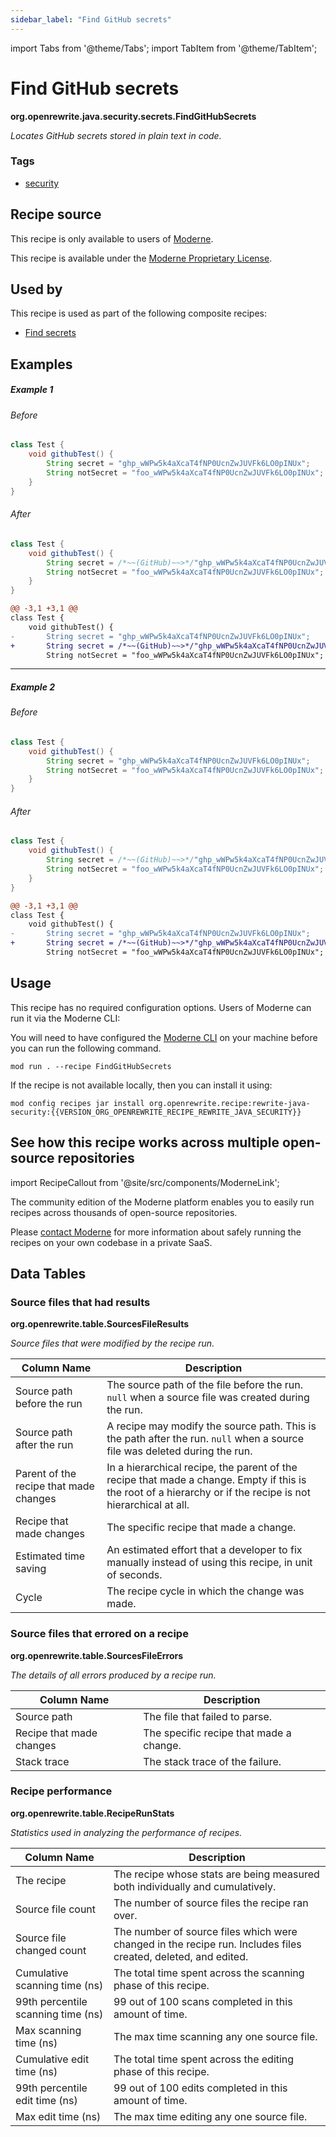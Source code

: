 ```yaml
---
sidebar_label: "Find GitHub secrets"
---
```


import Tabs from '@theme/Tabs';
import TabItem from '@theme/TabItem';

# Find GitHub secrets

**org.openrewrite.java.security.secrets.FindGitHubSecrets**

_Locates GitHub secrets stored in plain text in code._

### Tags

* [security](/reference/recipes-by-tag#security)

## Recipe source

This recipe is only available to users of [Moderne](https://docs.moderne.io/).


This recipe is available under the [Moderne Proprietary License](https://docs.moderne.io/licensing/overview).


## Used by

This recipe is used as part of the following composite recipes:

* [Find secrets](/recipes/java/security/secrets/findsecrets.md)

## Examples
##### Example 1


<Tabs groupId="beforeAfter">
<TabItem value="java" label="java">


###### Before
```java
class Test {
    void githubTest() {
        String secret = "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";
        String notSecret = "foo_wWPw5k4aXcaT4fNP0UcnZwJUVFk6LO0pINUx";
    }
}
```

###### After
```java
class Test {
    void githubTest() {
        String secret = /*~~(GitHub)~~>*/"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";
        String notSecret = "foo_wWPw5k4aXcaT4fNP0UcnZwJUVFk6LO0pINUx";
    }
}
```

</TabItem>
<TabItem value="diff" label="Diff" >

```diff
@@ -3,1 +3,1 @@
class Test {
    void githubTest() {
-       String secret = "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";
+       String secret = /*~~(GitHub)~~>*/"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";
        String notSecret = "foo_wWPw5k4aXcaT4fNP0UcnZwJUVFk6LO0pINUx";
```
</TabItem>
</Tabs>

---

##### Example 2


<Tabs groupId="beforeAfter">
<TabItem value="java" label="java">


###### Before
```java
class Test {
    void githubTest() {
        String secret = "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";
        String notSecret = "foo_wWPw5k4aXcaT4fNP0UcnZwJUVFk6LO0pINUx";
    }
}
```

###### After
```java
class Test {
    void githubTest() {
        String secret = /*~~(GitHub)~~>*/"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";
        String notSecret = "foo_wWPw5k4aXcaT4fNP0UcnZwJUVFk6LO0pINUx";
    }
}
```

</TabItem>
<TabItem value="diff" label="Diff" >

```diff
@@ -3,1 +3,1 @@
class Test {
    void githubTest() {
-       String secret = "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";
+       String secret = /*~~(GitHub)~~>*/"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";
        String notSecret = "foo_wWPw5k4aXcaT4fNP0UcnZwJUVFk6LO0pINUx";
```
</TabItem>
</Tabs>


## Usage

This recipe has no required configuration options. Users of Moderne can run it via the Moderne CLI:
<Tabs groupId="projectType">


<TabItem value="moderne-cli" label="Moderne CLI">

You will need to have configured the [Moderne CLI](https://docs.moderne.io/user-documentation/moderne-cli/getting-started/cli-intro) on your machine before you can run the following command.

```shell title="shell"
mod run . --recipe FindGitHubSecrets
```

If the recipe is not available locally, then you can install it using:
```shell
mod config recipes jar install org.openrewrite.recipe:rewrite-java-security:{{VERSION_ORG_OPENREWRITE_RECIPE_REWRITE_JAVA_SECURITY}}
```
</TabItem>
</Tabs>

## See how this recipe works across multiple open-source repositories

import RecipeCallout from '@site/src/components/ModerneLink';

<RecipeCallout link="https://app.moderne.io/recipes/org.openrewrite.java.security.secrets.FindGitHubSecrets" />

The community edition of the Moderne platform enables you to easily run recipes across thousands of open-source repositories.

Please [contact Moderne](https://moderne.io/product) for more information about safely running the recipes on your own codebase in a private SaaS.
## Data Tables

<Tabs groupId="data-tables">
<TabItem value="org.openrewrite.table.SourcesFileResults" label="SourcesFileResults">

### Source files that had results
**org.openrewrite.table.SourcesFileResults**

_Source files that were modified by the recipe run._

| Column Name | Description |
| ----------- | ----------- |
| Source path before the run | The source path of the file before the run. `null` when a source file was created during the run. |
| Source path after the run | A recipe may modify the source path. This is the path after the run. `null` when a source file was deleted during the run. |
| Parent of the recipe that made changes | In a hierarchical recipe, the parent of the recipe that made a change. Empty if this is the root of a hierarchy or if the recipe is not hierarchical at all. |
| Recipe that made changes | The specific recipe that made a change. |
| Estimated time saving | An estimated effort that a developer to fix manually instead of using this recipe, in unit of seconds. |
| Cycle | The recipe cycle in which the change was made. |

</TabItem>

<TabItem value="org.openrewrite.table.SourcesFileErrors" label="SourcesFileErrors">

### Source files that errored on a recipe
**org.openrewrite.table.SourcesFileErrors**

_The details of all errors produced by a recipe run._

| Column Name | Description |
| ----------- | ----------- |
| Source path | The file that failed to parse. |
| Recipe that made changes | The specific recipe that made a change. |
| Stack trace | The stack trace of the failure. |

</TabItem>

<TabItem value="org.openrewrite.table.RecipeRunStats" label="RecipeRunStats">

### Recipe performance
**org.openrewrite.table.RecipeRunStats**

_Statistics used in analyzing the performance of recipes._

| Column Name | Description |
| ----------- | ----------- |
| The recipe | The recipe whose stats are being measured both individually and cumulatively. |
| Source file count | The number of source files the recipe ran over. |
| Source file changed count | The number of source files which were changed in the recipe run. Includes files created, deleted, and edited. |
| Cumulative scanning time (ns) | The total time spent across the scanning phase of this recipe. |
| 99th percentile scanning time (ns) | 99 out of 100 scans completed in this amount of time. |
| Max scanning time (ns) | The max time scanning any one source file. |
| Cumulative edit time (ns) | The total time spent across the editing phase of this recipe. |
| 99th percentile edit time (ns) | 99 out of 100 edits completed in this amount of time. |
| Max edit time (ns) | The max time editing any one source file. |

</TabItem>

</Tabs>

